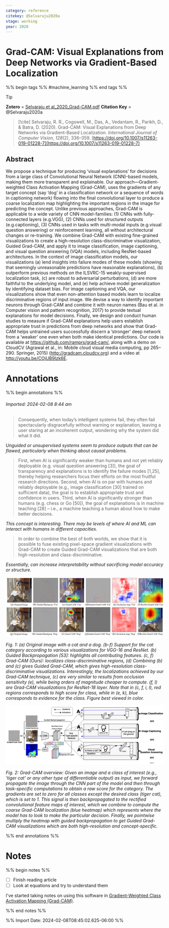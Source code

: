 ```yaml
---
category: reference
citekey: @Selvaraju2020a
stage: working
year: 2020
---
```



# Grad-CAM: Visual Explanations from Deep Networks via Gradient-Based Localization

%% begin tags %%
#machine_learning 
%% end tags %%

> [!tip]  
> **Zotero** = [Selvaraju et al_2020_Grad-CAM.pdf](zotero://select/library/items/DNNBJJ5F)
> **Citation Key** = @Selvaraju2020a

> [!cite]
> Selvaraju, R. R., Cogswell, M., Das, A., Vedantam, R., Parikh, D., & Batra, D. (2020). Grad-CAM: Visual Explanations from Deep Networks via Gradient-Based Localization. _International Journal of Computer Vision_, _128_(2), 336–359. [https://doi.org/10.1007/s11263-019-01228-7](https://doi.org/10.1007/s11263-019-01228-7)


## Abstract
We propose a technique for producing ‘visual explanations’ for decisions from a large class of Convolutional Neural Network (CNN)-based models, making them more transparent and explainable. Our approach—Gradient-weighted Class Activation Mapping (Grad-CAM), uses the gradients of any target concept (say ‘dog’ in a classification network or a sequence of words in captioning network) flowing into the final convolutional layer to produce a coarse localization map highlighting the important regions in the image for predicting the concept. Unlike previous approaches, Grad-CAM is applicable to a wide variety of CNN model-families: (1) CNNs with fully-connected layers (e.g.VGG), (2) CNNs used for structured outputs (e.g.captioning), (3) CNNs used in tasks with multi-modal inputs (e.g.visual question answering) or reinforcement learning, all without architectural changes or re-training. We combine Grad-CAM with existing fine-grained visualizations to create a high-resolution class-discriminative visualization, Guided Grad-CAM, and apply it to image classification, image captioning, and visual question answering (VQA) models, including ResNet-based architectures. In the context of image classification models, our visualizations (a) lend insights into failure modes of these models (showing that seemingly unreasonable predictions have reasonable explanations), (b) outperform previous methods on the ILSVRC-15 weakly-supervised localization task, (c) are robust to adversarial perturbations, (d) are more faithful to the underlying model, and (e) help achieve model generalization by identifying dataset bias. For image captioning and VQA, our visualizations show that even non-attention based models learn to localize discriminative regions of input image. We devise a way to identify important neurons through Grad-CAM and combine it with neuron names (Bau et al. in Computer vision and pattern recognition, 2017) to provide textual explanations for model decisions. Finally, we design and conduct human studies to measure if Grad-CAM explanations help users establish appropriate trust in predictions from deep networks and show that Grad-CAM helps untrained users successfully discern a ‘stronger’ deep network from a ‘weaker’ one even when both make identical predictions. Our code is available at https://github.com/ramprs/grad-cam/, along with a demo on CloudCV (Agrawal et al., in: Mobile cloud visual media computing, pp 265–290. Springer, 2015) (http://gradcam.cloudcv.org) and a video at http://youtu.be/COjUB9Izk6E.


# Annotations
%% begin annotations %%  
  

  
###### Imported: 2024-02-08 8:44 am  
  
> Consequently, when today’s intelligent systems fail, they often fail spectacularly disgracefully without warning or explanation, leaving a user staring at an incoherent output, wondering why the system did what it did.  


*Unguided or unsupervised systems seem to produce outputs that can be flawed, particularly when thinking about causal problems.*

  
> First, when AI is significantly weaker than humans and not yet reliably deployable (e.g. visual question answering [3]), the goal of transparency and explanations is to identify the failure modes [1,25], thereby helping researchers focus their efforts on the most fruitful research directions. Second, when AI is on par with humans and reliably deployable (e.g., image classification [30] trained on sufficient data), the goal is to establish appropriate trust and confidence in users. Third, when AI is significantly stronger than humans (e.g. chess or Go [50]), the goal of explanations is in machine teaching [28] – i.e., a machine teaching a human about how to make better decisions.  


*This concept is interesting. There may be levels of where AI and ML can interact with humans in different capacities.*

  
> In order to combine the best of both worlds, we show that it is possible to fuse existing pixel-space gradient visualizations with Grad-CAM to create Guided Grad-CAM visualizations that are both high-resolution and class-discriminative.  


*Essentially, can increase interpretability without sacrificing model accuracy or structure.*

  
>   
 
![fig-3-x43-y569](figures/Selvaraju2020a/fig-3-x43-y569.png)


*Fig. 1: (a) Original image with a cat and a dog. (b-f) Support for the cat category according to various visualizations for VGG-16 and ResNet. (b) Guided Backpropagation [53]: highlights all contributing features. (c, f) Grad-CAM (Ours): localizes class-discriminative regions, (d) Combining (b) and (c) gives Guided Grad-CAM, which gives high-resolution class-discriminative visualizations. Interestingly, the localizations achieved by our Grad-CAM technique, (c) are very similar to results from occlusion sensitivity (e), while being orders of magnitude cheaper to compute. (f, l) are Grad-CAM visualizations for ResNet-18 layer. Note that in (c, f, i, l), red regions corresponds to high score for class, while in (e, k), blue corresponds to evidence for the class. Figure best viewed in color.*

  
>   
 
![fig-4-x39-y569](figures/Selvaraju2020a/fig-4-x39-y569.png)


*Fig. 2: Grad-CAM overview: Given an image and a class of interest (e.g., ‘tiger cat’ or any other type of differentiable output) as input, we forward propagate the image through the CNN part of the model and then through task-specific computations to obtain a raw score for the category. The gradients are set to zero for all classes except the desired class (tiger cat), which is set to 1. This signal is then backpropagated to the rectified convolutional feature maps of interest, which we combine to compute the coarse Grad-CAM localization (blue heatmap) which represents where the model has to look to make the particular decision. Finally, we pointwise multiply the heatmap with guided backpropagation to get Guided Grad-CAM visualizations which are both high-resolution and concept-specific.*

  

  
%% end annotations %%

# Notes
%% begin notes %%
- [ ] Finish reading article
- [ ] Look at equations and try to understand them

I've started taking notes on using this software in [Gradient-Weighted Class Activation Mapping (Grad-CAM)](../permanent/Gradient-Weighted%20Class%20Activation%20Mapping%20(Grad-CAM).md). 

%% end notes %%

%% Import Date: 2024-02-08T08:45:02.625-06:00 %%
